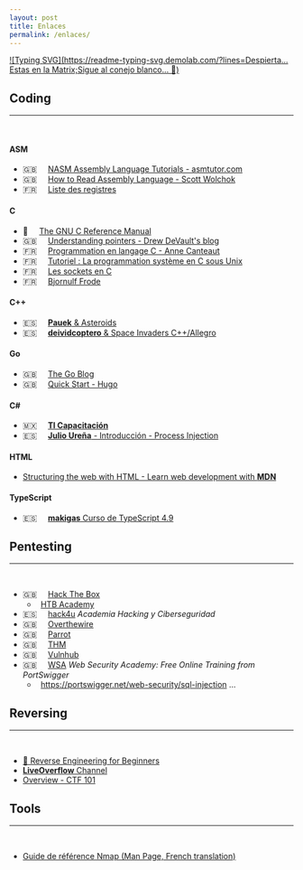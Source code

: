 ```yaml
---
layout: post
title: Enlaces
permalink: /enlaces/
---
```

[![Typing SVG](https://readme-typing-svg.demolab.com/?lines=Despierta... Estas en la Matrix;Sigue al conejo blanco... 🐇)](https://git.io/typing-svg)


## Coding
---
&nbsp;

#### ASM
* 🇬🇧 &nbsp;&nbsp;&nbsp; [NASM Assembly Language Tutorials - asmtutor.com](https://asmtutor.com/)
* 🇬🇧 &nbsp;&nbsp;&nbsp; [How to Read Assembly Language - Scott Wolchok](https://wolchok.org/posts/how-to-read-assembly-language/)
* 🇫🇷 &nbsp;&nbsp;&nbsp; [Liste des registres](https://asm.developpez.com/intro/index.php#LIII)

#### C
* 🐇 &nbsp;&nbsp;&nbsp; [The GNU C Reference Manual](https://www.gnu.org/software/gnu-c-manual/gnu-c-manual.html)
* 🇬🇧 &nbsp;&nbsp;&nbsp; [Understanding pointers - Drew DeVault's blog](https://drewdevault.com/2016/05/28/Understanding-pointers.html)
* 🇫🇷 &nbsp;&nbsp;&nbsp; [Programmation en langage C - Anne Canteaut](https://www.rocq.inria.fr/secret/Anne.Canteaut/COURS_C/)
* 🇫🇷 &nbsp;&nbsp;&nbsp; [Tutoriel : La programmation système en C sous Unix](http://sdz.tdct.org/sdz/la-programmation-systeme-en-c-sous-unix.html)
* 🇫🇷 &nbsp;&nbsp;&nbsp; [Les sockets en C](https://broux.developpez.com/articles/c/sockets/)
* 🇫🇷 &nbsp;&nbsp;&nbsp; [Bjornulf Frode](https://www.youtube.com/@bjornulf2011/playlists)

#### C++
* 🇪🇸 &nbsp;&nbsp;&nbsp; [**Pauek** & Asteroids](https://www.youtube.com/watch?v=HCWghQtxlos&list=PLDD6B727E5B6B5E33)
* 🇪🇸 &nbsp;&nbsp;&nbsp; [**deividcoptero** & Space Invaders C++/Allegro](https://www.youtube.com/playlist?list=PL6hPvfzEEMDZ4PSkN-5Zj_0-YVO7b0OgC)

#### Go
* 🇬🇧 &nbsp;&nbsp;&nbsp; [The Go Blog](https://go.dev/blog/all)
* 🇬🇧 &nbsp;&nbsp;&nbsp; [Quick Start - Hugo](https://gohugo.io/getting-started/quick-start/)
  
#### C#
* 🇲🇽 &nbsp;&nbsp;&nbsp; [**TI Capacitación**](https://www.youtube.com/@CanalTICapacitacion)
* 🇪🇸 &nbsp;&nbsp;&nbsp; [**Julio Ureña** - Introducción - Process Injection](https://www.youtube.com/watch?v=cZBTAzC6qpg&list=PLXm1FM6zsxpBt7vZiS9Q4-4nvybd9il3t)

#### HTML
* [Structuring the web with HTML - Learn web development with **MDN**](https://developer.mozilla.org/en-US/docs/Learn/HTML)

#### TypeScript
* 🇪🇸 &nbsp;&nbsp;&nbsp; [**makigas** Curso de TypeScript 4.9](https://www.youtube.com/watch?v=-iwfkS8tVxE&list=PLTd5ehIj0goPbPaN9VEoQQVUwZN2eXdB5)

## Pentesting
---
&nbsp;

- 🇬🇧 &nbsp;&nbsp;&nbsp; [Hack The Box](https://app.hackthebox.com/)
    - &nbsp;&nbsp;[HTB Academy](https://academy.hackthebox.com/)
- 🇪🇸 &nbsp;&nbsp;&nbsp; [hack4u](https://hack4u.io/) *Academia Hacking y Ciberseguridad*
- 🇬🇧 &nbsp;&nbsp;&nbsp; [Overthewire](https://overthewire.org/)
- 🇬🇧 &nbsp;&nbsp;&nbsp; [Parrot](http://wolf.parrotsec.io/parrot/iso/)
- 🇬🇧 &nbsp;&nbsp;&nbsp; [THM](https://tryhackme.com/)
- 🇬🇧 &nbsp;&nbsp;&nbsp; [Vulnhub](https://vulnhub.com/)
- 🇬🇧 &nbsp;&nbsp;&nbsp; [WSA](https://portswigger.net/web-security) *Web Security Academy: Free Online Training from PortSwigger*
    - &nbsp;&nbsp;<https://portswigger.net/web-security/sql-injection>
...

## Reversing
---
&nbsp;

* [🐇 Reverse Engineering for Beginners](https://beginners.re/)
* [**LiveOverflow** Channel](https://www.youtube.com/watch?v=iyAyN3GFM7A&list=PLhixgUqwRTjxglIswKp9mpkfPNfHkzyeN&index=1)
* [Overview - CTF 101](https://ctf101.org/reverse-engineering/overview/)


## Tools
---
&nbsp;

* [Guide de référence Nmap (Man Page, French translation)](https://nmap.org/man/fr/index.html)
